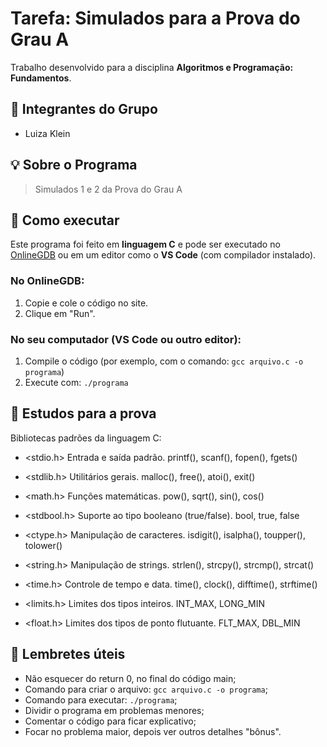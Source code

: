 # Tarefa: Simulados para a Prova do Grau A

Trabalho desenvolvido para a disciplina **Algoritmos e Programação: Fundamentos**.

## 👥 Integrantes do Grupo

- Luiza Klein

## 💡 Sobre o Programa

> Simulados 1 e 2 da Prova do Grau A

## 🚀 Como executar 

Este programa foi feito em **linguagem C** e pode ser executado no [OnlineGDB](https://www.onlinegdb.com/) ou em um editor como o **VS Code** (com compilador instalado).

### No OnlineGDB:
1. Copie e cole o código no site.
2. Clique em "Run".

### No seu computador (VS Code ou outro editor):
1. Compile o código (por exemplo, com o comando: `gcc arquivo.c -o programa`)
2. Execute com: `./programa`

## 📌 Estudos para a prova

Bibliotecas padrões da linguagem C:

- <stdio.h>
    Entrada e saída padrão.
    printf(), scanf(), fopen(), fgets()

- <stdlib.h>
    Utilitários gerais.
    malloc(), free(), atoi(), exit()

- <math.h>
    Funções matemáticas.
    pow(), sqrt(), sin(), cos()

- <stdbool.h>
    Suporte ao tipo booleano (true/false).
    bool, true, false

- <ctype.h>
    Manipulação de caracteres.
    isdigit(), isalpha(), toupper(), tolower()

- <string.h>
    Manipulação de strings.
    strlen(), strcpy(), strcmp(), strcat()

- <time.h>
    Controle de tempo e data.
    time(), clock(), difftime(), strftime()

- <limits.h>
    Limites dos tipos inteiros.
    INT_MAX, LONG_MIN

- <float.h>
    Limites dos tipos de ponto flutuante.
    FLT_MAX, DBL_MIN


## 📌 Lembretes úteis

- Não esquecer do return 0, no final do código main;
- Comando para criar o arquivo: `gcc arquivo.c -o programa`;
- Comando para executar: `./programa`;
- Dividir o programa em problemas menores;
- Comentar o código para ficar explicativo;
- Focar no problema maior, depois ver outros detalhes "bônus".

